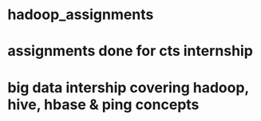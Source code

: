 # hadoop_assignments

# assignments done for cts internship
# big data intership covering hadoop, hive, hbase & ping concepts
